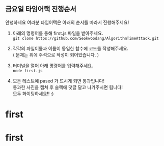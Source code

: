 ## 금요일 타임어택 진행순서


안녕하세요 여러분
타임어택은 아래의 순서를 따라서 진행해주세요!

1) 아래의 명령어를 통해 first.js 파일을 받아주세요.   
```git clone https://github.com/Seokwoodang/AlgorithmTimeAttack.git```

2) 각각의 파일이름과 이름이 동일한 함수에 코드를 작성해주세요.   
   ( 문제는 위에 주석으로 작성이 되어있습니다. )

4) 터미널을 열어 아래 명령어를 입력해주세요.   
```node first.js```

5) 모든 테스트에 pased 가 뜨시게 되면 통과입니다!   
   통과한 사진을 캡쳐 후 슬랙에 댓글 달고 나가주시면 됩니다!   
   모두 화이팅하세요!! :)
# first
# first
